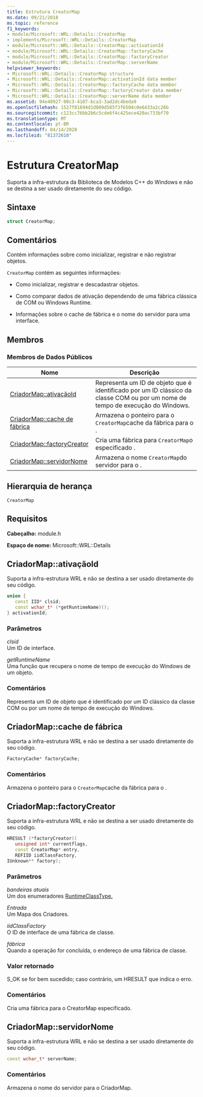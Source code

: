 ```yaml
---
title: Estrutura CreatorMap
ms.date: 09/21/2018
ms.topic: reference
f1_keywords:
- module/Microsoft::WRL::Details::CreatorMap
- implements/Microsoft::WRL::Details::CreatorMap
- module/Microsoft::WRL::Details::CreatorMap::activationId
- module/Microsoft::WRL::Details::CreatorMap::factoryCache
- module/Microsoft::WRL::Details::CreatorMap::factoryCreator
- module/Microsoft::WRL::Details::CreatorMap::serverName
helpviewer_keywords:
- Microsoft::WRL::Details::CreatorMap structure
- Microsoft::WRL::Details::CreatorMap::activationId data member
- Microsoft::WRL::Details::CreatorMap::factoryCache data member
- Microsoft::WRL::Details::CreatorMap::factoryCreator data member
- Microsoft::WRL::Details::CreatorMap::serverName data member
ms.assetid: 94e40927-90c3-4107-bca3-3ad2dc4beda9
ms.openlocfilehash: 1527f81694d1d809d585f3f6504c0e6433a2c26b
ms.sourcegitcommit: c123cc76bb2b6c5cde6f4c425ece420ac733bf70
ms.translationtype: MT
ms.contentlocale: pt-BR
ms.lasthandoff: 04/14/2020
ms.locfileid: "81372610"
---
```

# <a name="creatormap-structure"></a>Estrutura CreatorMap

Suporta a infra-estrutura da Biblioteca de Modelos C++ do Windows e não se destina a ser usado diretamente do seu código.

## <a name="syntax"></a>Sintaxe

```cpp
struct CreatorMap;
```

## <a name="remarks"></a>Comentários

Contém informações sobre como inicializar, registrar e não registrar objetos.

`CreatorMap` contém as seguintes informações:

- Como inicializar, registrar e descadastrar objetos.

- Como comparar dados de ativação dependendo de uma fábrica clássica de COM ou Windows Runtime.

- Informações sobre o cache de fábrica e o nome do servidor para uma interface.

## <a name="members"></a>Membros

### <a name="public-data-members"></a>Membros de Dados Públicos

Nome                                          | Descrição
--------------------------------------------- | ------------------------------------------------------------------------------------------------------
[CriadorMap::ativaçãoId](#activationid)     | Representa um ID de objeto que é identificado por um ID clássico da classe COM ou por um nome de tempo de execução do Windows.
[CriadorMap::cache de fábrica](#factorycache)     | Armazena o ponteiro para o `CreatorMap`cache da fábrica para o .
[CriadorMap::factoryCreator](#factorycreator) | Cria uma fábrica para `CreatorMap`o especificado .
[CriadorMap::servidorNome](#servername)         | Armazena o nome `CreatorMap`do servidor para o .

## <a name="inheritance-hierarchy"></a>Hierarquia de herança

`CreatorMap`

## <a name="requirements"></a>Requisitos

**Cabeçalho:** module.h

**Espaço de nome:** Microsoft::WRL::Details

## <a name="creatormapactivationid"></a><a name="activationid"></a>CriadorMap::ativaçãoId

Suporta a infra-estrutura WRL e não se destina a ser usado diretamente do seu código.

```cpp
union {
   const IID* clsid;
   const wchar_t* (*getRuntimeName)();
} activationId;
```

### <a name="parameters"></a>Parâmetros

*clsid*<br/>
Um ID de interface.

*getRuntimeName*<br/>
Uma função que recupera o nome de tempo de execução do Windows de um objeto.

### <a name="remarks"></a>Comentários

Representa um ID de objeto que é identificado por um ID clássico da classe COM ou por um nome de tempo de execução do Windows.

## <a name="creatormapfactorycache"></a><a name="factorycache"></a>CriadorMap::cache de fábrica

Suporta a infra-estrutura WRL e não se destina a ser usado diretamente do seu código.

```cpp
FactoryCache* factoryCache;
```

### <a name="remarks"></a>Comentários

Armazena o ponteiro para o `CreatorMap`cache da fábrica para o .

## <a name="creatormapfactorycreator"></a><a name="factorycreator"></a>CriadorMap::factoryCreator

Suporta a infra-estrutura WRL e não se destina a ser usado diretamente do seu código.

```cpp
HRESULT (*factoryCreator)(
   unsigned int* currentflags,
   const CreatorMap* entry,
   REFIID iidClassFactory,
IUnknown** factory);
```

### <a name="parameters"></a>Parâmetros

*bandeiras atuais*<br/>
Um dos enumeradores [RuntimeClassType.](runtimeclasstype-enumeration.md)

*Entrada*<br/>
Um Mapa dos Criadores.

*iidClassFactory*<br/>
O ID de interface de uma fábrica de classe.

*fábrica*<br/>
Quando a operação for concluída, o endereço de uma fábrica de classe.

### <a name="return-value"></a>Valor retornado

S_OK se for bem sucedido; caso contrário, um HRESULT que indica o erro.

### <a name="remarks"></a>Comentários

Cria uma fábrica para o CreatorMap especificado.

## <a name="creatormapservername"></a><a name="servername"></a>CriadorMap::servidorNome

Suporta a infra-estrutura WRL e não se destina a ser usado diretamente do seu código.

```cpp
const wchar_t* serverName;
```

### <a name="remarks"></a>Comentários

Armazena o nome do servidor para o CriadorMap.

